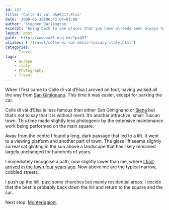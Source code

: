 ```yaml
---
id: 497
title: 'Colle di val d&#8217;Elsa'
date: '2008-06-19T06:45:04+01:00'
author: 'Stephen Darlington'
excerpt: 'Going back to see places that you have already been always has the possibility of throwing up surprises. Today was no exception.'
layout: post
guid: 'http://www.zx81.org.uk/?p=497'
aliases: ['/travel/colle-di-val-delsa-tuscany-italy.html']
categories:
    - Travel
tags:
    - europe
    - italy
    - Photography
    - Travel
---
```


When I first came to Colle di val d’Elsa I arrived on foot, having walked all the way from [San Gimignano](/travel/san-gimignano-tuscany-italy.html). This time it was easier, except for parking the car.

Colle di val d’Elsa is less famous than either San Gimignano or [Siena](/travel/siena-tuscany-italy.html) but that’s not to say that it is without merit. It’s another attractive, small Tuscan town. This time made slightly less photogenic by the extensive maintenance work being performed on the main square.

Away from the centre I found a long, dark passage that led to a lift. It went to a viewing platform and another part of town. The glass lift seems slightly surreal sat glinting in the sun above a landscape that has likely remained largely unchanged for hundreds of years.

I immediately recognise a path, now slightly lower than me, where [I first arrived in the town four years ago](/travel/italy2.html). Now above me are the typical narrow, cobbled streets.

I push up the hill, past some churches but mainly residential areas. I decide that the best is probably back down the hill and return to the square and the car.

Next stop: [Monteriggioni](/travel/monteriggioni-tuscany-italy.html).